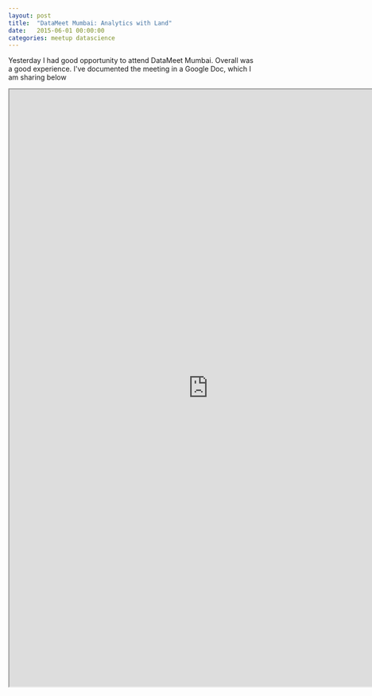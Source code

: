 ```yaml
---
layout: post
title:  "DataMeet Mumbai: Analytics with Land"
date:   2015-06-01 00:00:00
categories: meetup datascience
---
```


Yesterday I had good opportunity to attend DataMeet Mumbai. Overall was a good experience. I've documented the meeting in a Google Doc, which I am sharing below

<iframe src="https://docs.google.com/document/d/1klHK7BDCbSyM0VkzKhowwva8B3HizsajLgJZZvYDogA/pub?embedded=true" height="1200" width="800"></iframe>